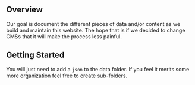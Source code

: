 ## Overview

Our goal is document the different pieces of data and/or content as we build and maintain this website. The hope that is if we decided to change CMSs that it will make the process less painful.

## Getting Started

You will just need to add a `json` to the data folder. If you feel it merits some more organization feel free to create sub-folders.
